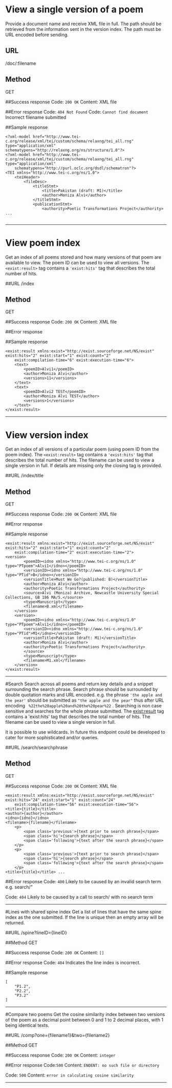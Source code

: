 # View a single version of a poem
Provide a document name and receive XML file in full. The path should be retrieved from
the information sent in the version index. The path must be URL encoded before sending. 

## URL
/doc/:filename

## Method
GET

##Success response
Code: `200 OK`
Content: XML file

##Error response
Code: `404 Not Found`
Code: `Cannot find document`
Incorrect filename submitted

##Sample response

```
<?xml-model href="http://www.tei-c.org/release/xml/tei/custom/schema/relaxng/tei_all.rng" type="application/xml" schematypens="http://relaxng.org/ns/structure/1.0"?>
<?xml-model href="http://www.tei-c.org/release/xml/tei/custom/schema/relaxng/tei_all.rng" type="application/xml"
	schematypens="http://purl.oclc.org/dsdl/schematron"?>
<TEI xmlns="http://www.tei-c.org/ns/1.0">
	<teiHeader>
		<fileDesc>
			<titleStmt>
				<title>Pakistan (draft: M1)</title>
				<author>Moniza Alvi</author>
			</titleStmt>
			<publicationStmt>
				<authority>Poetic Transformations Project</authority> ... 
				
```
 
---

# View poem index
Get an index of all poems stored and how many versions of that poem are available to view. The poem ID can be used to view all versions. The ```<exist:result>``` tag contains a ```'exist:hits'``` tag that describes the total number of hits.

##URL
/index

## Method
GET

##Success response
Code: `200 OK`
Content: XML file

##Error response

##Sample response
```
<exist:result xmlns:exist="http://exist.sourceforge.net/NS/exist" exist:hits="2" exist:start="1" exist:count="2"
	exist:compilation-time="6" exist:execution-time="6">
	<text>
		<poemID>Alvi1</poemID>
		<author>Moniza Alvi</author>
		<versions>11</versions>
	</text>
	<text>
		<poemID>Alvi2 TEST</poemID>
		<author>Moniza Alvi TEST</author>
		<versions>1</versions>
	</text>
</exist:result>

```

---
# View version index
Get an index of all versions of a particular poem (using poem ID from the poem index). The ```<exist:result>``` tag contains a ```'exist:hits'``` tag that describes the total number of hits. The filename can be used to view a single version in full. If details are missing only the closing tag is provided.

##URL
/index/title

## Method
GET

##Success response
Code: `200 OK`
Content: XML file

##Error response

##Sample response
```
<exist:result xmlns:exist="http://exist.sourceforge.net/NS/exist" exist:hits="2" exist:start="1" exist:count="2"
	exist:compilation-time="2" exist:execution-time="2">
<version>
		<poemID><idno xmlns="http://www.tei-c.org/ns/1.0" type="PTpoem">Alvi1</idno></poemID>
		<versionID><idno xmlns="http://www.tei-c.org/ns/1.0" type="PTid">B</idno></versionID>
		<versionTitle>Must We Go?(published: B)</versionTitle>
		<author>Moniza Alvi</author>
		<authority>Poetic Transformations Project</authority>
        <source>Alvi (Moniza) Archive, Newcastle University Special Collections, GB 186 MA/5.</source>
        <type>Manuscript</type>
		<filename>B.xml</filename>
	</version>
	<version>
		<poemID><idno xmlns="http://www.tei-c.org/ns/1.0" type="PTpoem">Alvi1</idno></poemID>
		<versionID><idno xmlns="http://www.tei-c.org/ns/1.0" type="PTid">M1</idno></versionID>
		<versionTitle>Pakistan (draft: M1)</versionTitle>
		<author>Moniza Alvi</author>
		<authority>Poetic Transformations Project</authority>
        </source>
        <type>Manuscript</type>
		<filename>M1.xml</filename>
	</version>
</exist:result>
```

---

#Search
Search across all poems and return key details and a snippet surrounding the search phrase. Search phrase should be surrounded by double quotation marks and URL encoded. e.g. 
the phrase ```'the apple and the pear'``` should be submitted as ```"the apple and the pear"``` thus after URL encoding ``` %22the%20apple%20and%20the%20pear%22``` . Searching is non case sensitive and searches for the whole phrase submitted. The <exist:result> tag contains a 'exist:hits' tag that describes the total number of hits. The filename can be used to view a single version in full.

It is possible to use wildcards. In future this endpoint could be developed to cater for more sophisticated and/or queries.

##URL
/search/searchphrase

## Method
GET

##Success response
Code: `200 OK`
Content: XML file

```
<exist:result xmlns:exist="http://exist.sourceforge.net/NS/exist" exist:hits="24" exist:start="1" exist:count="24"
	exist:compilation-time="56" exist:execution-time="56">
<title>{title}</title>
<author>{author}</author>
<idno>{idno}</idno>
<filename>{filename}</filename>
    <p>
        <span class='previous'>{text prior to search phrase}</span>
        <span class='hi'>{search phrase}</span>
        <span class='following'>{text after the search phrase}</span>
    </p>
    <p>
        <span class='previous'>{text prior to search phrase}</span>
        <span class='hi'>{search phrase}</span>
        <span class='following'>{text after the search phrase}</span>
    </p>
<title>{title}</title> ... 
```


##Error response
Code: `400`
Likely to be caused by an invalid search term e.g. search/"

Code: `404`
Likely to be caused by a call to search/ with no search term

---
#Lines with shared spine index
Get a list of lines that have the same spine index as the one submitted. If the line is unique then an empty array will be returned.

##URL
/spine?lineID={lineID}

##Method
GET

##Success response
Code: `200 OK`
Content: `[]` 

##Error response
Code: `404`
Indicates the line index is incorrect.

##Sample response
```
[
    "P1.2",
    "P2.2",
    "P3.2"
]
```

---
#Compare two poems
Get the cosine similarity index between two versions of the poem as a decimal point between 0 and 1 to 2 decimal places, with 1 being identical texts.

##URL
/comp?one={filename1}&two={filename2}

##Method
GET

##Success response
Code: `200 OK`
Content: `integer`

##Error response
Code:`500`
Content:   `ENOENT: no such file or directory`

Code: `500`
Content: `error in calculating cosine similarity`

---